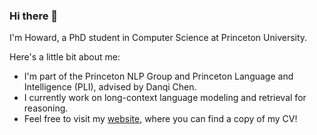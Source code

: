 ### Hi there 👋

I'm Howard, a PhD student in Computer Science at Princeton University.

Here's a little bit about me: 
- I'm part of the Princeton NLP Group and Princeton Language and Intelligence (PLI), advised by Danqi Chen.
- I currently work on long-context language modeling and retrieval for reasoning. 
- Feel free to visit my [website](https://howard-yen.github.io/), where you can find a copy of my CV!

<!--
**howard-yen/howard-yen** is a ✨ _special_ ✨ repository because its `README.md` (this file) appears on your GitHub profile.
Here are some ideas to get you started:

- 🔭 I’m currently working on ...
- 🌱 I’m currently learning ...
- 👯 I’m looking to collaborate on ...
- 🤔 I’m looking for help with ...
- 💬 Ask me about ...
- 📫 How to reach me: ...
- 😄 Pronouns: ...
- ⚡ Fun fact: ...
-->
